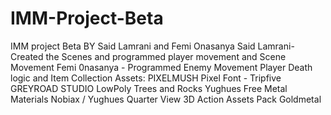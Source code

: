 # IMM-Project-Beta
 IMM project Beta
BY Said Lamrani and Femi Onasanya
Said Lamrani- Created the Scenes and programmed player movement and Scene Movement
Femi 0nasanya - Programmed Enemy Movement Player Death logic and Item Collection
Assets: PIXELMUSH
Pixel Font - Tripfive
GREYROAD STUDIO
LowPoly Trees and Rocks
Yughues Free Metal Materials
Nobiax / Yughues
Quarter View 3D Action Assets Pack
Goldmetal
